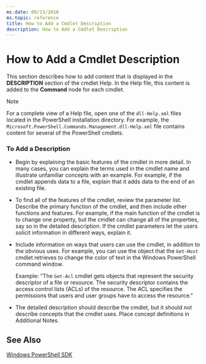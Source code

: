 ```yaml
---
ms.date: 09/13/2016
ms.topic: reference
title: How to Add a Cmdlet Description
description: How to Add a Cmdlet Description
---
```

# How to Add a Cmdlet Description

This section describes how to add content that is displayed in the **DESCRIPTION** section of the cmdlet
Help. In the Help file, this content is added to the **Command** node for each cmdlet.

> [!NOTE]
> For a complete view of a Help file, open one of the `dll-Help.xml` files located in the PowerShell
> installation directory. For example, the `Microsoft.PowerShell.Commands.Management.dll-Help.xml`
> file contains content for several of the PowerShell cmdlets.

### To Add a Description

- Begin by explaining the basic features of the cmdlet in more detail. In many cases, you can
  explain the terms used in the cmdlet name and illustrate unfamiliar concepts with an example. For
  example, if the cmdlet appends data to a file, explain that it adds data to the end of an existing
  file.

- To find all of the features of the cmdlet, review the parameter list. Describe the primary
  function of the cmdlet, and then include other functions and features. For example, if the main
  function of the cmdlet is to change one property, but the cmdlet can change all of the properties,
  say so in the detailed description. If the cmdlet parameters let the users solicit information in
  different ways, explain it.

- Include information on ways that users can use the cmdlet, in addition to the obvious uses. For
  example, you can use the object that the `Get-Host` cmdlet retrieves to change the color of text
  in the Windows PowerShell command window.

  Example: "The `Get-Acl` cmdlet gets objects that represent the security descriptor of a file or
  resource. The security descriptor contains the access control lists (ACLs) of the resource. The
  ACL specifies the permissions that users and user groups have to access the resource."

- The detailed description should describe the cmdlet, but it should not describe concepts that the
  cmdlet uses. Place concept definitions in Additional Notes.

## See Also

[Windows PowerShell SDK](../windows-powershell-reference.md)
